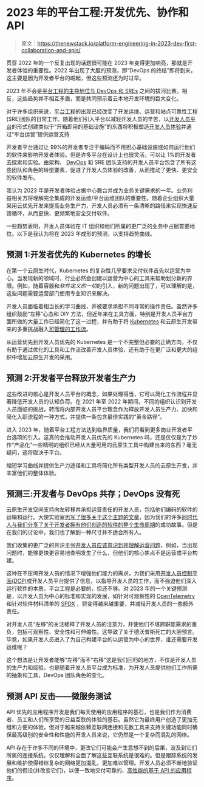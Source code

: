# 2023 年的平台工程:开发优先、协作和 API

> 原文：<https://thenewstack.io/platform-engineering-in-2023-dev-first-collaboration-and-apis/>

贯穿 2022 年的一个反复出现的话题很可能在 2023 年变得更加响亮，那就是开发者体验的重要性。2022 年出现了大胆的预测，即“DevOps 的终结”即将到来，这主要是因为开发者平台的崛起，但这些预测还为时过早。

2023 年不会是[平台工程的主导地位与 DevOps 和 SREs](https://www.getambassador.io/resources/rise-of-cloud-native-engineering-organizations/) 之间的拔河比赛。相反，这些趋势并不相互矛盾，而是共同预示着云本地开发环境的巨大变化。

对于许多组织来说，[平台工程](https://thenewstack.io/platform-engineering-infrastructure-meets-dev-experience/)的出现已经改变了开发运维、运营和站点可靠性工程(SRE)团队的日常工作。随着他们引入平台以减轻开发人员的辛苦，以[开发人员平台](https://thenewstack.io/building-an-internal-developer-platform-isnt-just-about-tools/)的形式创建类似于“开箱即用的基础设施”的东西将积极塑造[开发人员体验](https://www.getambassador.io/developer-control-plane/dcp-insights-mario-loria-from-cartax/)并通过“平台运营”提供运营支持

开发者平台通过让 99%的开发者专注于编码而不用担心基础设施或如何运行他们的软件来影响开发者体验。但是许多平台在设计上也很灵活，可以让 1%的开发者去探索和实验。由架构、 [DevOps](https://blog.getambassador.io/is-platform-engineering-the-new-devops-or-sre-472ed97a1885) 和 SRE 团队支持的开发人员平台包含了所有这些团队和角色的转型要素，促进了开发人员体验的改善，从而推动了更快、更安全的软件发布。

我认为 2023 年是开发者体验占据中心舞台并成为业务关键需求的一年。业务利益相关方将理解完全集成的开发运维/平台运维团队的重要性。随着企业组织大量采用云优先开发来提高业务生产力，开发人员必须有一条清晰的路径来实现快速反馈循环，从而更快、更频繁地安全交付软件。

一些趋势表明，开发人员体验在 IT 组织和他们所属的更广泛的业务中占据首要地位。以下是我认为将在 2023 年成形的预测，以支持趋势曲线。

## 预测 1:开发者优先的 Kubernetes 的增长

在第一个云原生时代，Kubernetes 的复杂性几乎要求交付软件首先以运营为中心。当发现新的领域时，行业必然会创建以运营为中心的工具来帮助划分新的界限。例如，随着容器和*软件定义的一切*的引入，新的问题出现了，可以理解的是，这些问题需要运营部门使用专业知识来解决。

开发人员面临着相当长的学习曲线，并被要求承担不同寻常的操作责任。虽然许多组织鼓励“左移”心态和 DIY 方法，但近年来在工具方面，特别是开发人员平台方面所做的大量工作已经简化了这一过程，并有助于将 [Kubernetes](https://thenewstack.io/serverless-vs-kubernetes-the-peoples-vote/) 和云原生开发带来的多重挑战融入[可管理的工作流](https://www.getambassador.io/products/telepresence/)。

从运营优先到开发人员优先的 Kubernetes 是一个不完整但必要的正确方向，不仅有助于通过优化的工具和工作流改善开发人员体验，还有助于在更广泛和更大的组织中增加云原生开发的采用。

## 预测 2:开发者平台释放开发者生产力

这些改进的核心是开发人员平台的概念，如果处理得当，它可以简化工作流程并显著降低开发人员的认知负荷。在 2021 年至 2022 年期间，不同的组织认识到开发人员面临的挑战，转而将内部开发人员平台理念作为释放开发人员生产力、加快和简化入职流程的一种方式，并提供一条包含最佳实践的“黄金路径”。

进入 2023 年，随着平台工程方法达到临界质量，我们将看到更多商业开发者平台选项的引入。这真的会推动开发人员优先的 Kubernetes 吗，还是仅仅是为了炒作“产品化”一些精明的组织已经从大量可用的云原生工具中构建出来的东西？毫无疑问，这将取决于平台。

缩短学习曲线并提供生产力途径和工具将简化所有类型开发人员的云原生开发，并丰富他们的整体体验。

## 预测三:开发者与 DevOps 共存；DevOps 没有死

云原生开发空间支持向左转移并承担运营责任的开发人员，包括他们编码的软件的运输和运行。大使实验室[也写了很多关于这个主题的文章](https://www.getambassador.io/kubernetes-expert-interviews/)，因为我们的许多[同时代人与我们分享了关于](https://www.getambassador.io/developer-control-plane/dcp-insights-kasper-nissen-from-lunar/)[开发者拥有他们创造的软件的整个生命周期](https://www.getambassador.io/kubernetes-expert-interviews/self-service/)的成功故事。但是在我们的讨论中，我们也了解到一种尺寸并不适合所有人。

我们收集的更广泛的共识主张[开发人员应该意识到并理解运营问题](https://www.getambassador.io/developer-control-plane/dcp-insights-mario-loria-from-cartax/)，例如，当出现问题时，能够更快更容易地查明发生了什么，但他们的核心焦点不是运营或平台构建。

这种在不压垮开发人员的情况下增强他们能力的需求，为我们采用[开发人员控制平面(DCP)](https://thenewstack.io/from-kubernetes-to-paas-to-developer-control-planes/)或开发人员平台提供了信息，以指导开发人员的工作，而不强迫他们深入运行软件的本质。平台工程是必要的，但还不够。对 2023 年的一个关键预测是，以开发人员为中心的标准和实现的发展，如针对可观察性的 [OpenTelemetry](https://opentelemetry.io/) 和针对软件材料清单的 [SPDX](https://spdx.dev/) ，将变得越来越重要，并减轻开发人员的一些额外责任。

对开发人员“左移”的关注稀释了开发人员的注意力，并使他们不堪跨职能需求的重负，包括可观察性、安全性和可伸缩性。这导致了关于德沃普斯死亡的大胆预言。毕竟，如果开发人员进入了为自己构建平台的以运营为中心的世界，谁还需要开发运维呢？

这个想法是让开发者能够“左移”而不“右移”这是我们回归的地方，不仅是开发人员的生产力和经验，也是随着开发人员平台成为标准，为开发人员提供他们工作所需的抽象和工具，DevOps 团队角色的变化。

## 预测 API 反击——微服务测试

API 优先的应用程序开发是我们每天使用的应用程序的基石，也是我们作为消费者、员工和人们所享受的日益互联的体验的基石。虽然它为最终用户创造了更加无缝和方便的体验，但对于越来越依赖互联网连接和无数工具来支持关键功能同时确保最高级别的安全性和性能的开发人员来说，它仍然是一个复杂而混乱的网络。

API 存在于许多不同的环境中，更改它们可能会产生意想不到的后果，波及到它们所属的连接系统。仅仅理解和全面了解这些互联系统是很难的。但是跟踪系统的发展和维护使得错综复杂的网络更加混乱，更加难以管理。开发人员必须不断地验证他们的假设(并改变它们)，以便一致地交付可靠的、[高性能的基于 API 的应用程序](https://www.oreilly.com/library/view/mastering-api-architecture/9781492090625/)。

<svg xmlns:xlink="http://www.w3.org/1999/xlink" viewBox="0 0 68 31" version="1.1"><title>Group</title> <desc>Created with Sketch.</desc></svg>